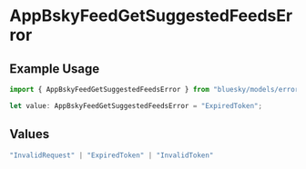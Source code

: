 # AppBskyFeedGetSuggestedFeedsError

## Example Usage

```typescript
import { AppBskyFeedGetSuggestedFeedsError } from "bluesky/models/errors";

let value: AppBskyFeedGetSuggestedFeedsError = "ExpiredToken";
```

## Values

```typescript
"InvalidRequest" | "ExpiredToken" | "InvalidToken"
```
